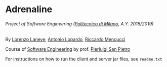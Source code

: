 # Adrenaline
###### Project of Software Engineering ([Politecnico di Milano](https://www.polimi.it/), A.Y. 2018/2019)

By
[Lorenzo Laneve](https://github.com/NoImaginationGuy),
[Antonio Lopardo](https://github.com/AntonioLopardo),
[Riccardo Mencucci](https://github.com/Mencucci)

Course of [Software Engineering](http://home.deib.polimi.it/sanpietr/SE/SE-270.html)
by prof. [Pierluigi San Pietro](http://home.deib.polimi.it/sanpietr/didattica.html)

For instructions on how to run the client and server jar files, see `readme.txt` 
